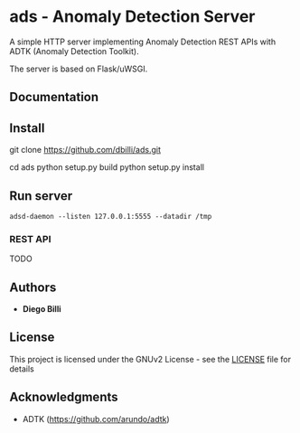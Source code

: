 # ads - Anomaly Detection Server

A simple HTTP server implementing Anomaly Detection REST APIs with ADTK (Anomaly Detection Toolkit).

The server is based on Flask/uWSGI.

## Documentation

## Install

   git clone https://github.com/dbilli/ads.git
   
   cd ads
   python setup.py build
   python setup.py install


## Run server

    adsd-daemon --listen 127.0.0.1:5555 --datadir /tmp

### REST API

TODO

## Authors

* **Diego Billi**

## License

This project is licensed under the GNUv2 License - see the [LICENSE](LICENSE) file for details

## Acknowledgments

* ADTK (https://github.com/arundo/adtk)